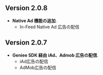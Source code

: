 ## Version 2.0.8

- **Native Ad 機能の追加**.
    - In-Feed Native Ad 広告の配信

## Version 2.0.7

- **Geniee SDK 経由 iAd、Admob 広告の配信**.
    - iAd広告の配信
    - AdMob広告の配信
